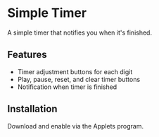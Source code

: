 # Simple Timer

A simple timer that notifies you when it's finished.

## Features

- Timer adjustment buttons for each digit
- Play, pause, reset, and clear timer buttons
- Notification when timer is finished

## Installation

Download and enable via the Applets program.